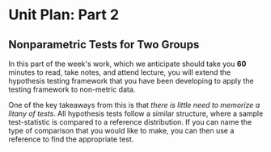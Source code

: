 # Unit Plan: Part 2

## Nonparametric Tests for Two Groups

In this part of the week's work, which we anticipate should take you **60** minutes to read, take notes, and attend lecture, you will extend the hypothesis testing framework that you have been developing to apply the testing framework to non-metric data.

One of the key takeaways from this is that *there is little need to memorize a litany of tests*. All hypothesis tests follow a similar structure, where a sample test-statistic is compared to a reference distribution. If you can name the type of comparison that you would like to make, you can then use a reference to find the appropriate test. 
